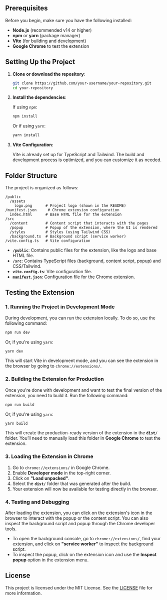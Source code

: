 ## Prerequisites

Before you begin, make sure you have the following installed:

- **Node.js** (recommended v14 or higher)
- **npm** or **yarn** (package manager)
- **Vite** (for building and development)
- **Google Chrome** to test the extension

## Setting Up the Project

1. **Clone or download the repository**:

   ```bash
   git clone https://github.com/your-username/your-repository.git
   cd your-repository
   ```

2. **Install the dependencies**:

   If using `npm`:

   ```bash
   npm install
   ```

   Or if using `yarn`:

   ```bash
   yarn install
   ```

3. **Vite Configuration**:
   
   Vite is already set up for TypeScript and Tailwind. The build and development process is optimized, and you can customize it as needed.

## Folder Structure

The project is organized as follows:

```
/public
  /assets
    logo.png      # Project logo (shown in the README)
/manifest.json     # Chrome extension configuration
  index.html      # Base HTML file for the extension
/src
  /content        # Content script that interacts with the pages
  /popup          # Popup of the extension, where the UI is rendered
  /styles         # Styles (using Tailwind CSS)
  /background.ts  # Background script (service worker)
/vite.config.ts   # Vite configuration

```

- **`/public`**: Contains public files for the extension, like the logo and base HTML file.
- **`/src`**: Contains TypeScript files (background, content script, popup) and CSS/Tailwind.
- **`vite.config.ts`**: Vite configuration file.
- **`manifest.json`**: Configuration file for the Chrome extension.

## Testing the Extension

### 1. **Running the Project in Development Mode**

During development, you can run the extension locally. To do so, use the following command:

```bash
npm run dev
```

Or, if you're using `yarn`:

```bash
yarn dev
```

This will start Vite in development mode, and you can see the extension in the browser by going to `chrome://extensions/`.

### 2. **Building the Extension for Production**

Once you're done with development and want to test the final version of the extension, you need to build it. Run the following command:

```bash
npm run build
```

Or, if you're using `yarn`:

```bash
yarn build
```

This will create the production-ready version of the extension in the **`dist/`** folder. You’ll need to manually load this folder in **Google Chrome** to test the extension.

### 3. **Loading the Extension in Chrome**

1. Go to `chrome://extensions/` in Google Chrome.
2. Enable **Developer mode** in the top-right corner.
3. Click on **"Load unpacked"**.
4. Select the **`dist/`** folder that was generated after the build.
5. Your extension will now be available for testing directly in the browser.

### 4. **Testing and Debugging**

After loading the extension, you can click on the extension's icon in the browser to interact with the popup or the content script. You can also inspect the background script and popup through the Chrome developer tools.

- To open the background console, go to `chrome://extensions/`, find your extension, and click on **"service worker"** to inspect the background script.
- To inspect the popup, click on the extension icon and use the **Inspect popup** option in the extension menu.

## License

This project is licensed under the MIT License. See the [LICENSE](LICENSE) file for more information.